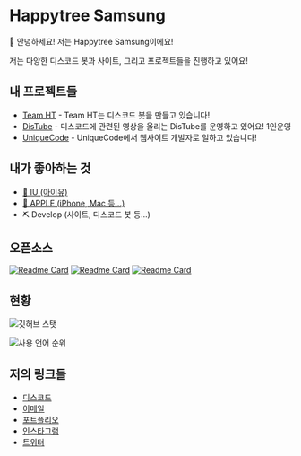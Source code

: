 # Happytree Samsung
👋 안녕하세요! 저는 Happytree Samsung이에요!

저는 다양한 디스코드 봇과 사이트, 그리고 프로젝트들을 진행하고 있어요!

## 내 프로젝트들
+ [Team HT](https://github.com/teamht) - Team HT는 디스코드 봇을 만들고 있습니다!
+ [DisTube](https://github.com/DisTube0728) - 디스코드에 관련된 영상을 올리는 DisTube를 운영하고 있어요! ~~1인운영~~
+ [UniqueCode](https://github.com/UniqueCodeGit) - UniqueCode에서 웹사이트 개발자로 일하고 있습니다!

## 내가 좋아하는 것
+ [🎤 IU (아이유)](https://namu.wiki/w/%EC%95%84%EC%9D%B4%EC%9C%A0)
+ [🍎 APPLE (iPhone, Mac 등...)](https://apple.com/kr)
+ ⛏ Develop (사이트, 디스코드 봇 등...)

## 오픈소스
[![Readme Card](https://github-readme-stats.vercel.app/api/pin/?username=samsunghappytree123&repo=discord-Promotion-bot&show_icons=true&bg_color=30,e96443,904e95&title_color=fff&text_color=fff&layout=compact)](https://github.com/samsunghappytree123/discord-Promotion-bot)
[![Readme Card](https://github-readme-stats.vercel.app/api/pin/?username=samsunghappytree123&repo=discord-oauth2-guilds.join&show_icons=true&bg_color=30,e96443,904e95&title_color=fff&text_color=fff&layout=compact)](https://github.com/samsunghappytree123/discord-oauth2-guilds.join)
[![Readme Card](https://github-readme-stats.vercel.app/api/pin/?username=distube0728&repo=discordpy_basic_bot&show_icons=true&bg_color=30,e96443,904e95&title_color=fff&text_color=fff&layout=compact)](https://github.com/DisTube0728/discordpy_basic_bot)


## 현황
![깃허브 스탯](https://github-readme-stats.vercel.app/api?username=samsunghappytree123&show_icons=true&bg_color=30,e96443,904e95&title_color=fff&text_color=fff)

![사용 언어 순위](https://github-readme-stats.vercel.app/api/top-langs/?username=samsunghappytree123&show_icons=true&bg_color=30,e96443,904e95&title_color=fff&text_color=fff&layout=compact)

## 저의 링크들
+ [디스코드](https://discord.com/users/726350177601978438)
+ [이메일](mailto:samsunghappytree123@naver.com)
+ [포트플리오](https://devht.xyz)
+ [인스타그램](https://www.instagram.com/samsunghappytree123)
+ [트위터](https://twitter.com/happytree0418)
